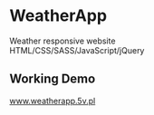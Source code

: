 # WeatherApp

Weather responsive website </br>
HTML/CSS/SASS/JavaScript/jQuery

## Working Demo
www.weatherapp.5v.pl
